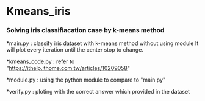 # Kmeans_iris
### Solving  iris classifiacation case by k-means method

*main.py : classify iris dataset with k-means method without using module
           It will plot every iteration until the center stop to change.
          
*kmeans_code.py : refer to "https://ithelp.ithome.com.tw/articles/10209058"

*module.py : using the python module to compare to "main.py"

*verify.py : ploting with the correct answer which provided in the dataset
